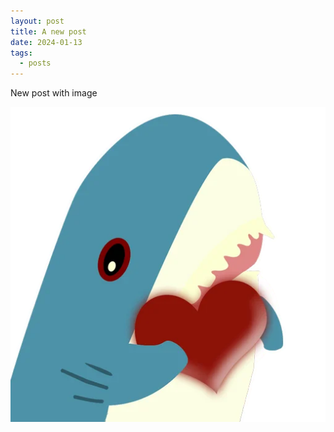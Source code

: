 ```yaml
---
layout: post
title: A new post
date: 2024-01-13
tags:
  - posts
---
```

New post with image

![a blahaj shark icon clutches a heart](raw_img/uploads/blahaj_heart.png)